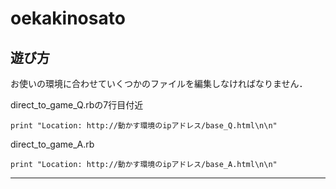 # oekakinosato

## 遊び方
お使いの環境に合わせていくつかのファイルを編集しなければなりません．

direct_to_game_Q.rbの7行目付近

    print "Location: http://動かす環境のipアドレス/base_Q.html\n\n"


direct_to_game_A.rb


    print "Location: http://動かす環境のipアドレス/base_A.html\n\n"

----------------